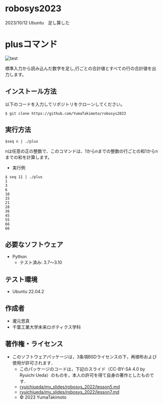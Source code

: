 # robosys2023
2023/10/12 Ubuntu　足し算した

# plusコマンド
![test](https://github.com/YumaTakimoto/robosys2023/actions/workflows/test.yml/badge.svg)

標準入力から読み込んだ数字を足し,行ごとの合計値とすべての行の合計値を出力します。

## インストール方法
以下のコードを入力してリポジトリをクローンしてください。
```
$ git clone https://github.com/YumaTakimoto/robosys2023
```

## 実行方法
```
$seq n | ./plus
```
nは任意の正の整数で、このコマンドは、1からnまでの整数の行ごとの和1からnまでの和を計算します。
* 実行例
```
$ seq 11 | ./plus
1
3
6
10
15
21
28
36
45
55
66
66
```
## 必要なソフトウェア
* Python
  * テスト済み: 3.7～3.10

## テスト環境
* Ubuntu 22.04.2

## 作成者
* 瀧元悠真
* 千葉工業大学未来ロボティクス学科

## 著作権・ライセンス

* このソフトウェアパッケージは，3条項BSDライセンスの下，再頒布および使用が許可されます．
  * このパッケージのコードは，下記のスライド（CC-BY-SA 4.0 by Ryuichi Ueda）のものを，本人の許可を得て自身の著作としたものです．
  * [ryuichiueda/my_slides/robosys_2022/lesson5.md](https://github.com/ryuichiueda/my_slides/tree/master/robosys_2022)
  * [ryuichiueda/my_slides/robosys_2022/lesson7.md](https://github.com/ryuichiueda/my_slides/tree/master/robosys_2022)
  * © 2023 YumaTakimoto
